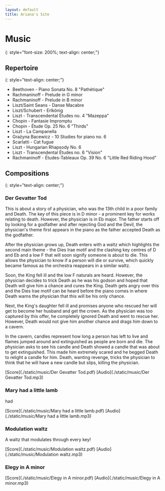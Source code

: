 ```yaml
---
layout: default
title: Ariana's Site
---
```


# Music
{: style="font-size: 200%; text-align: center;"}

## Repertoire
{: style="text-align: center;"}

 - Beethoven - Piano Sonata No. 8 "Pathétique"
 - Rachmaninoff - Prelude in G minor 
 - Rachmaninoff - Prelude in B minor 
 - Liszt/Saint Seans - Danse Macabre 
 - Liszt/Schubert - Erlkönig 
 - Liszt - Transcendental Études no. 4 "Mazeppa" 
 - Chopin - Fantasie Impromptu 
 - Chopin - Étude Op. 25 No. 6 "Thirds"
 - Liszt - La Campanella 
 - Grażyna Bacewicz - 10 Studies for piano no. 6 
 - Scarlatti - Cat fugue 
 - Liszt - Hungarian Rhapsody No. 6 
 - Liszt - Transcendental Études no. 6 "Vision"
 - Rachmaninoff - Études-Tableaux Op. 39 No. 6 "Little Red Riding Hood"

## Compositions
{: style="text-align: center;"}

### Der Gevatter Tod

This is about a story of a physician, who was the 13th child in a poor family and Death. The key of this piece is in D minor - a prominent key for works relating to death. However, the physician is in Eb major. The father starts off by looking for a godfather and after rejecting God and the Devil, the physician's theme first appears in the piano as the father accepted Death as the godfather.

After the physician grows up, Death enters with a waltz which highlights the second main theme - the Dies Irae motif and the clashing key centres of D and Eb and a low F that will soon signify someone is about to die. This allows the physician to know if a person will die or survive, which quickly became famous as the orchestra reappears in a similar waltz.

Soon, the King fell ill and the low F naturals are heard. However, the physician decides to trick Death as he was his godson and hoped that Death will give him a chance and cures the King. Death gets angry over this and the Dies Irae motif can be heard before the piano comes in where Death warns the physician that this will be his only chance.

Next, the King's daughter fell ill and promises anyone who rescued her will get to become her husband and get the crown. As the physician was too captured by this offer, he completely ignored Death and went to rescue her. However, Death would not give him another chance and drags him down to a cavern.

In the cavern, candles represent how long a person has left to live and flames jumped around and extinguished as people are born and die. The physician asks to see his candle and Death showed a candle that was about to get extinguished. This made him extremely scared and he begged Death to relight a candle for him. Death, wanting revenge, tricks the physician to think that he will have a new candle but slips, killing the physician.

[Score](./static/music/Der Gevatter Tod.pdf)
[Audio](./static/music/Der Gevatter Tod.mp3)

### Mary had a little lamb

had

[Score](./static/music/Mary had a little lamb.pdf)
[Audio](./static/music/Mary had a little lamb.mp3)

### Modulation waltz

A waltz that modulates through every key!

[Score](./static/music/Modulation waltz.pdf)
[Audio](./static/music/Modulation waltz.mp3)

### Elegy in A minor

[Score](./static/music/Elegy in A minor.pdf)
[Audio](./static/music/Elegy in A minor.mp3)
